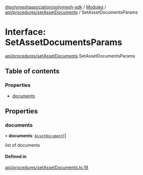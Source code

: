 [@polymeshassociation/polymesh-sdk](../README.md) / [Modules](../modules.md) / [api/procedures/setAssetDocuments](../modules/api_procedures_setAssetDocuments.md) / SetAssetDocumentsParams

# Interface: SetAssetDocumentsParams

[api/procedures/setAssetDocuments](../modules/api_procedures_setAssetDocuments.md).SetAssetDocumentsParams

## Table of contents

### Properties

- [documents](api_procedures_setAssetDocuments.SetAssetDocumentsParams.md#documents)

## Properties

### documents

• **documents**: [`AssetDocument`](types.AssetDocument.md)[]

list of documents

#### Defined in

[api/procedures/setAssetDocuments.ts:18](https://github.com/PolymathNetwork/polymesh-sdk/blob/31dfa0dc/src/api/procedures/setAssetDocuments.ts#L18)
